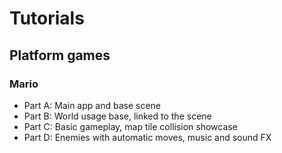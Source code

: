 # Tutorials

## Platform games

### Mario

* Part A: Main app and base scene
* Part B: World usage base, linked to the scene
* Part C: Basic gameplay, map tile collision showcase
* Part D: Enemies with automatic moves, music and sound FX
